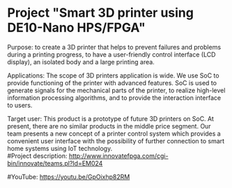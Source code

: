 # Project "Smart 3D printer using DE10-Nano HPS/FPGA"

Purpose: to create a 3D printer that helps to prevent failures and problems during a printing progress, to have a user-friendly control interface (LCD display), an isolated body and a large printing area.

Applications: The scope of 3D printers application is wide. We use SoC to provide functioning of the printer with advanced features. SoC is used to generate signals for the mechanical parts of the printer, to realize high-level information processing algorithms, and to provide the interaction interface to users.

Target user: This product is a prototype of future 3D printers on SoC. At present, there are no similar products in the middle price segment. Our team presents a new concept of a printer control system which provides a convenient user interface with the possibility of further connection to smart home systems using IoT technology.   
#Project description: http://www.innovatefpga.com/cgi-bin/innovate/teams.pl?Id=EM024 

#YouTube: https://youtu.be/GpOixhp82RM
